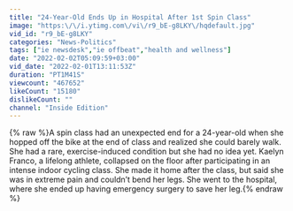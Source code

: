 ```yaml
---
title: "24-Year-Old Ends Up in Hospital After 1st Spin Class"
image: "https:\/\/i.ytimg.com\/vi\/r9_bE-g8LKY\/hqdefault.jpg"
vid_id: "r9_bE-g8LKY"
categories: "News-Politics"
tags: ["ie newsdesk","ie offbeat","health and wellness"]
date: "2022-02-02T05:09:59+03:00"
vid_date: "2022-02-01T13:11:53Z"
duration: "PT1M41S"
viewcount: "467652"
likeCount: "15180"
dislikeCount: ""
channel: "Inside Edition"
---
```

{% raw %}A spin class had an unexpected end for a 24-year-old when she hopped off the bike at the end of class and realized she could barely walk. She had a rare, exercise-induced condition but she had no idea yet. Kaelyn Franco, a lifelong athlete, collapsed on the floor after participating in an intense indoor cycling class. She made it home after the class, but said she was in extreme pain and couldn’t bend her legs. She went to the hospital, where she ended up having emergency surgery to save her leg.{% endraw %}
